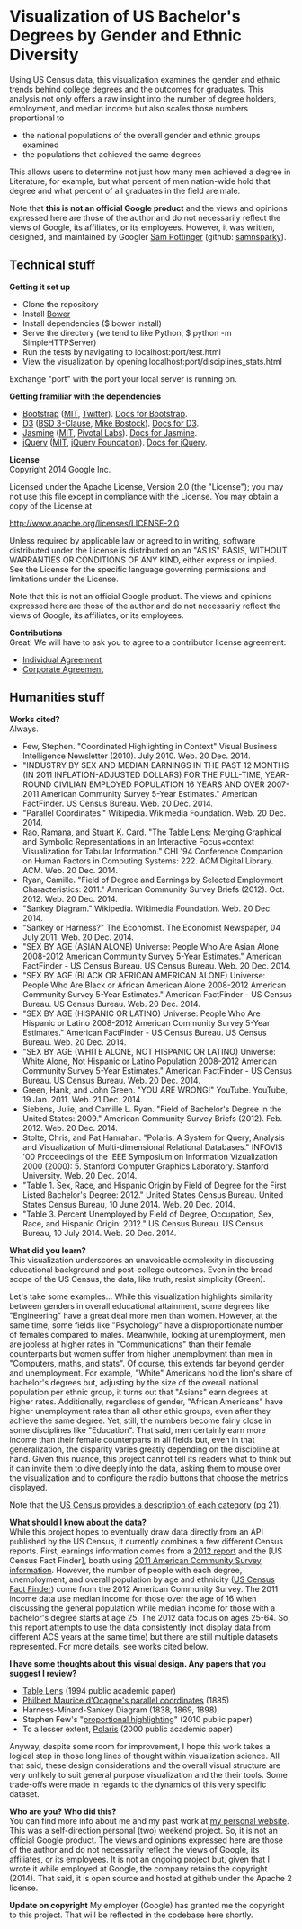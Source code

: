 Visualization of US Bachelor's Degrees by Gender and Ethnic Diversity
=====================================================================
Using US Census data, this visualization examines the gender and ethnic trends behind college degrees and the outcomes for graduates. This analysis not only offers a raw insight into the number of degree holders, employment, and median income but also scales those numbers proportional to
 - the national populations of the overall gender and ethnic groups examined
 - the populations that achieved the same degrees

This allows users to determine not just how many men achieved a degree in Literature, for example, but what percent of men nation-wide hold that degree and what percent of all graduates in the field are male.

Note that **this is not an official Google product** and the views and opinions expressed here are those of the author and do not necessarily reflect the views of Google, its affiliates, or its employees. However, it was written, designed, and maintained by Googler [Sam Pottinger](http://gleap.org) (github: [samnsparky](https://github.com/Samnsparky)).


Technical stuff
---------------
**Getting it set up**
 - Clone the repository
 - Install [Bower](http://bower.io/)
 - Install dependencies ($ bower install)
 - Serve the directory (we tend to like Python, $ python -m SimpleHTTPServer)
 - Run the tests by navigating to localhost:port/test.html
 - View the visualization by opening localhost:port/disciplines_stats.html

Exchange "port" with the port your local server is running on.

**Getting framiliar with the dependencies**
 - [Bootstrap](http://getbootstrap.com/) ([MIT](https://github.com/twbs/bootstrap/blob/master/LICENSE), [Twitter](https://twitter.com)). [Docs for Bootstrap](http://getbootstrap.com/getting-started/).
 - [D3](http://d3js.org/) ([BSD 3-Clause](http://opensource.org/licenses/BSD-3-Clause), [Mike Bostock](http://bost.ocks.org/mike/)). [Docs for D3](https://github.com/mbostock/d3/wiki).
 - [Jasmine](http://jasmine.github.io/) ([MIT](https://github.com/jasmine/jasmine/blob/master/MIT.LICENSE), [Pivotal Labs](http://pivotallabs.com/)). [Docs for Jasmine](http://jasmine.github.io/2.1/introduction.html).
 - [jQuery](http://jquery.com/) ([MIT](https://jquery.org/license/), [jQuery Foundation](https://jquery.org/)). [Docs for jQuery](http://learn.jquery.com/).

**License**  
Copyright 2014 Google Inc.

Licensed under the Apache License, Version 2.0 (the "License"); you may not use this file except in compliance with the License. You may obtain a copy of the License at

http://www.apache.org/licenses/LICENSE-2.0

Unless required by applicable law or agreed to in writing, software distributed under the License is distributed on an "AS IS" BASIS, WITHOUT WARRANTIES OR CONDITIONS OF ANY KIND, either express or implied. See the License for the specific language governing permissions and limitations under the License.

Note that this is not an official Google product. The views and opinions expressed here are those of the author and do not necessarily reflect the views of Google, its affiliates, or its employees.

**Contributions**  
Great! We will have to ask you to agree to a contributor license agreement:
 - [Individual Agreement](https://cla.developers.google.com/about/google-individual)
 - [Corporate Agreement](https://developers.google.com/open-source/cla/corporate)


Humanities stuff
---------------
**Works cited?**  
Always.
 - Few, Stephen. "Coordinated Highlighting in Context" Visual Business Intelligence Newsletter (2010). July 2010. Web. 20 Dec. 2014.
 - "INDUSTRY BY SEX AND MEDIAN EARNINGS IN THE PAST 12 MONTHS (IN 2011 INFLATION-ADJUSTED DOLLARS) FOR THE FULL-TIME, YEAR-ROUND CIVILIAN EMPLOYED POPULATION 16 YEARS AND OVER 2007-2011 American Community Survey 5-Year Estimates." American FactFinder. US Census Bureau. Web. 20 Dec. 2014.
 - "Parallel Coordinates." Wikipedia. Wikimedia Foundation. Web. 20 Dec. 2014.
 - Rao, Ramana, and Stuart K. Card. "The Table Lens: Merging Graphical and Symbolic Representations in an Interactive Focus+context Visualization for Tabular Information." CHI '94 Conference Companion on Human Factors in Computing Systems: 222. ACM Digital Library. ACM. Web. 20 Dec. 2014.
 - Ryan, Camille. "Field of Degree and Earnings by Selected Employment Characteristics: 2011." American Community Survey Briefs (2012). Oct. 2012. Web. 20 Dec. 2014.
 - "Sankey Diagram." Wikipedia. Wikimedia Foundation. Web. 20 Dec. 2014.
 - "Sankey or Harness?" The Economist. The Economist Newspaper, 04 July 2011. Web. 20 Dec. 2014.
 - "SEX BY AGE (ASIAN ALONE) Universe: People Who Are Asian Alone 2008-2012 American Community Survey 5-Year Estimates." American FactFinder - US Census Bureau. US Census Bureau. Web. 20 Dec. 2014.
 - "SEX BY AGE (BLACK OR AFRICAN AMERICAN ALONE) Universe: People Who Are Black or African American Alone 2008-2012 American Community Survey 5-Year Estimates." American FactFinder - US Census Bureau. US Census Bureau. Web. 20 Dec. 2014.
 - "SEX BY AGE (HISPANIC OR LATINO) Universe: People Who Are Hispanic or Latino 2008-2012 American Community Survey 5-Year Estimates." American FactFinder - US Census Bureau. US Census Bureau. Web. 20 Dec. 2014.
 - "SEX BY AGE (WHITE ALONE, NOT HISPANIC OR LATINO) Universe: White Alone, Not Hispanic or Latino Population 2008-2012 American Community Survey 5-Year Estimates." American FactFinder - US Census Bureau. US Census Bureau. Web. 20 Dec. 2014.
 - Green, Hank, and John Green. "YOU ARE WRONG!" YouTube. YouTube, 19 Jan. 2011. Web. 21 Dec. 2014.
 - Siebens, Julie, and Camille L. Ryan. "Field of Bachelor's Degree in the United States: 2009." American Community Survey Briefs (2012). Feb. 2012. Web. 20 Dec. 2014.
 - Stolte, Chris, and Pat Hanrahan. "Polaris: A System for Query, Analysis and Visualization of Multi-dimensional Relational Databases." INFOVIS '00 Proceedings of the IEEE Symposium on Information Vizualization 2000 (2000): 5. Stanford Computer Graphics Laboratory. Stanford University. Web. 20 Dec. 2014.
 - "Table 1. Sex, Race, and Hispanic Origin by Field of Degree for the First Listed Bachelor's Degree: 2012." United States Census Bureau. United States Census Bureau, 10 June 2014. Web. 20 Dec. 2014.
 - "Table 3. Percent Unemployed by Field of Degree, Occupation, Sex, Race, and Hispanic Origin: 2012." US Census Bureau. US Census Bureau, 10 July 2014. Web. 20 Dec. 2014.

**What did you learn?**  
This visualization underscores an unavoidable complexity in discussing educational background and post-college outcomes. Even in the broad scope of the US Census, the data, like truth, resist simplicity (Green).

Let's take some examples... While this visualization highlights similarity between genders in overall educational attainment, some degrees like "Engineering" have a great deal more men than women. However, at the same time, some fields like "Psychology" have a disproportionate number of females compared to males. Meanwhile, looking at unemployment, men are jobless at higher rates in "Communications" than their female counterparts but women suffer from higher unemployment than men in "Computers, maths, and stats". Of course, this extends far beyond gender and unemployment. For example, "White" Americans hold the lion's share of bachelor's degrees but, adjusting by the size of the overall national population per ethnic group, it turns out that "Asians" earn degrees at higher rates. Additionally, regardless of gender, "African Americans" have higher unemployment rates than all other ethic groups, even after they achieve the same degree. Yet, still, the numbers become fairly close in some disciplines like "Education". That said, men certainly earn more income than their female counterparts in all fields but, even in that generalization, the disparity varies greatly depending on the discipline at hand. Given this nuance, this project cannot tell its readers what to think but it can invite them to dive deeply into the data, asking them to mouse over the visualization and to configure the radio buttons that choose the metrics displayed.

Note that the [US Census provides a description of each category](http://www.census.gov/prod/2012pubs/acs-18.pdf) (pg 21).

**What should I know about the data?**  
While this project hopes to eventually draw data directly from an API published by the US Census, it currently combines a few different Census reports. First, earnings information comes from a [2012 report](http://www.census.gov/prod/2012pubs/acsbr11-10.pdf) and the [US Census Fact Finder], boath using [2011 American Community Survey information](http://factfinder.census.gov/faces/tableservices/jsf/pages/productview.xhtml?pid=ACS_11_5YR_S2402&prodType=table). However, the number of people with each degree, unemployment, and overall population by age and ethnicity ([US Census Fact Finder](http://factfinder.census.gov/faces/nav/jsf/pages/searchresults.xhtml?refresh=t)) come from the 2012 American Community Survey. The 2011 income data use median income for those over the age of 16 when discussing the general population while median income for those with a bachelor's degree starts at age 25. The 2012 data focus on ages 25-64. So, this report attempts to use the data consistently (not display data from different ACS years at the same time) but there are still multiple datasets represented. For more details, see works cited below.


**I have some thoughts about this visual design. Any papers that you suggest I review?**  
 - [Table Lens](https://www.cs.ubc.ca/~tmm/courses/cpsc533c-04-fall/readings/tablelens.pdf) (1994 public academic paper)
 - [Philbert Maurice d'Ocagne's parallel coordinates](http://en.wikipedia.org/wiki/Parallel_coordinates) (1885)
 - Harness-Minard-Sankey Diagram (1838, 1869, 1898)
 - Stephen Few's "[proportional highlighting](http://www.perceptualedge.com/articles/visual_business_intelligence/coordinated_highlighting_in_context.pdf)" (2010 public paper)
 - To a lesser extent, [Polaris](https://graphics.stanford.edu/papers/polaris/polaris.pdf) (2000 public academic paper)


Anyway, despite some room for improvement, I hope this work takes a logical step in those long lines of thought within visualization science. All that said, these design considerations and the overall visual structure are very unlikely to suit general purpose visualization and the their tools. Some trade-offs were made in regards to the dynamics of this very specific dataset.

**Who are you? Who did this?**  
You can find more info about me and my past work at [my personal website](http://gleap.org). This was a self-direction personal (two) weekend project. So, it is not an official Google product. The views and opinions expressed here are those of the author and do not necessarily reflect the views of Google, its affiliates, or its employees. It is not an ongoing project but, given that I wrote it while employed at Google, the company retains the copyright (2014). That said, it is open source and hosted at github under the Apache 2 license.

**Update on copyright** My employer (Google) has granted me the copyright to this project. That will be reflected in the codebase here shortly.

